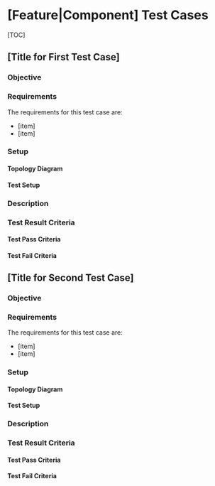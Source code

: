 <!--  See the https://github.com/adam-p/markdown-here/wiki/Markdown-Cheatsheet for additional information about markdown text.
Here are a few suggestions in regards to style and grammar:
* Use active voice. With active voice, the subject is the doer of the action. Tell the reader what
to do by using the imperative mood, for example, Press Enter to view the next screen. See https://en.wikipedia.org/wiki/Active_voice for more information about the active voice.
* Use present tense. See https://en.wikipedia.org/wiki/Present_tense for more information about using the present tense.
* Avoid the use of I or third person. Address your instructions to the user. In text, refer to the reader as you (second person) rather than as the user (third person). The exception to not using the third-person is when the documentation is for an administrator. In that case, *the user* is someone the reader interacts with, for example, teach your users how to back up their laptop.
* The subject is the test case. Explain the actions as if the "test case" is doing them. For example, "Test case configures the IPv4 address on one of the switch interfaces". Avoid the use of first (I) or second person. Explain the instructions in context of the test case doing them.
* See https://en.wikipedia.org/wiki/Wikipedia%3aManual_of_Style for an online style guide.
 -->

# [Feature|Component] Test Cases #


[TOC]
<!-- Remove the TOC tag and replace with an actual table of contents -->

##  [Title for First Test Case] ##

### Objective ###
<!--Describe the objective of the test such that any user would be able ascertain what the test case is attempting to validate -->

### Requirements ###
The requirements for this test case are:
<!-- list as bulleted items of the equipment needed, software versions required, etc. -->
 - [item]
 - [item]

### Setup ###
<!--Describe the topologies and equipment needed to perform this test case. This includes, but is not limited to -->

#### Topology Diagram ####

#### Test Setup ####

### Description ###
<!--Describe the testing scenario which must be executed by the tester. Include enough detail such that the flow and scope of the test is clear. Reference standards or attachments if additional details are required. -->

### Test Result Criteria ###
<!--    Explain the criteria that clearly identifies under whch conditions would the test be considered as pass or fail. Also if the test case can exit with any other result, explain that result and similarly the relevant criteria. -->

#### Test Pass Criteria ####

#### Test Fail Criteria ####

##  [Title for Second Test Case] ##

### Objective ###
<!--Describe the objective of the test such that any user would be able ascertain what the test case is attempting to validate -->

### Requirements ###
The requirements for this test case are:
<!-- list as bulleted items of the equipment needed, software versions required, etc. -->
 - [item]
 - [item]

### Setup ###
<!--Describe the topologies and equipment needed to perform this test case. This includes, but is not limited to -->

#### Topology Diagram ####

#### Test Setup ####

### Description ###
<!--Describe the testing scenario which must be executed by the tester. Include enough detail such that the flow and scope of the test is clear. Reference standards or attachments if additional details are required. -->

### Test Result Criteria ###
<!--    Explain the criteria that clearly identifies under whch conditions would the test be considered as pass or fail. Also if the test case can exit with any other result, explain that result and similarly the relevant criteria. -->

#### Test Pass Criteria ####

#### Test Fail Criteria ####
